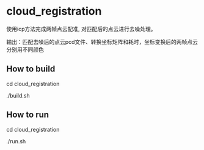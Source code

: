
# cloud_registration
使用icp方法完成两帧点云配准, 对匹配后的点云进行去噪处理。

输出：匹配去噪后的点云pcd文件、转换坐标矩阵和耗时，坐标变换后的两帧点云分别用不同颜色

## How to build
cd cloud_registration

./build.sh

## How to run
cd cloud_registration

./run.sh

